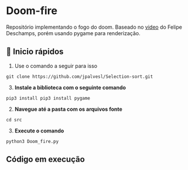 # Doom-fire
Repositório implementando o fogo do doom.
Baseado no [video](https://www.youtube.com/watch?v=fxm8cadCqbs) do Felipe Deschamps, porém usando pygame para renderização.

## 🚀 Inicio rápidos
1. Use o comando a seguir para isso
```shell
git clone https://github.com/jpalvesl/Selection-sort.git
```

3. **Instale a biblioteca com o seguinte comando**  
  ```shell
  pip3 install pip3 install pygame 
  ```

2. **Navegue até a pasta com os arquivos fonte**  

```shell
cd src
```

3. **Execute o comando** 
  ```shell
  python3 Doom_fire.py
  ```

## Código em execução
<img src="">